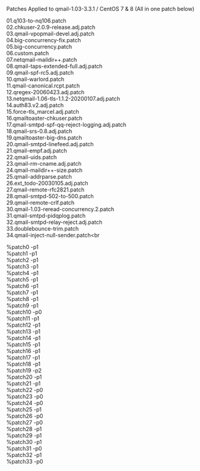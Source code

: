 Patches Applied to qmail-1.03-3.3.1 / CentOS 7 & 8 (All in one patch below)<br>

01.q103-to-nq106.patch<br>
02.chkuser-2.0.9-release.adj.patch<br>
03.qmail-vpopmail-devel.adj.patch<br>
04.big-concurrency-fix.patch<br>
05.big-concurrency.patch<br>
06.custom.patch<br>
07.netqmail-maildir++.patch<br>
08.qmail-taps-extended-full.adj.patch<br>
09.qmail-spf-rc5.adj.patch<br>
10.qmail-warlord.patch<br>
11.qmail-canonical.rcpt.patch<br>
12.qregex-20060423.adj.patch<br>
13.netqmail-1.06-tls-1.1.2-20200107.adj.patch<br>
14.auth83.v2.adj.patch<br>
15.force-tls_marcel.adj.patch<br>
16.qmailtoaster-chkuser.patch<br>
17.qmail-smtpd-spf-qq-reject-logging.adj.patch<br>
18.qmail-srs-0.8.adj.patch<br>
19.qmailtoaster-big-dns.patch<br>
20.qmail-smtpd-linefeed.adj.patch<br>
21.qmail-empf.adj.patch<br>
22.qmail-uids.patch<br>
23.qmail-rm-cname.adj.patch<br>
24.qmail-maildir++-size.patch<br>
25.qmail-addrparse.patch<br>
26.ext_todo-20030105.adj.patch<br>
27.qmail-remote-rfc2821.patch<br>
28.qmail-smtpd-502-to-500.patch<br>
29.qmail-remote-crlf.patch<br>
30.qmail-1.03-reread-concurrency.2.patch<br>
31.qmail-smtpd-pidqplog.patch<br>
32.qmail-smtpd-relay-reject.adj.patch<br>
33.doublebounce-trim.patch <br>
34.qmail-inject-null-sender.patch<br

%patch0 -p1<br>
%patch1 -p1<br>
%patch2 -p1<br>
%patch3 -p1<br>
%patch4 -p1<br>
%patch5 -p1<br>
%patch6 -p1<br>
%patch7 -p1<br>
%patch8 -p1<br>
%patch9 -p1<br>
%patch10 -p0<br>
%patch11 -p1<br>
%patch12 -p1<br>
%patch13 -p1<br>
%patch14 -p1<br>
%patch15 -p1<br>
%patch16 -p1<br>
%patch17 -p1<br>
%patch18 -p1<br>
%patch19 -p2<br>
%patch20 -p1<br>
%patch21 -p1<br>
%patch22 -p0<br>
%patch23 -p0<br>
%patch24 -p0<br>
%patch25 -p1<br>
%patch26 -p0<br>
%patch27 -p0<br>
%patch28 -p1<br>
%patch29 -p1<br>
%patch30 -p1<br>
%patch31 -p0<br>
%patch32 -p1<br>
%patch33 -p0<br>
